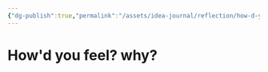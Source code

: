 ```yaml
---
{"dg-publish":true,"permalink":"/assets/idea-journal/reflection/how-d-you-feel-why/"}
---
```


# How'd you feel? why?